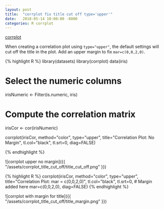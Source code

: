 ```yaml
---
layout: post
title:  "corrplot fix title cut off type='upper'"
date:   2018-05-14 10:00:00 -0800
categories: R corrplot
---
```


[corrplot](https://cran.r-project.org/web/packages/corrplot/index.html)

When creating a correlation plot using `type="upper"`, the default settings will cut off the title in the plot.
Add an upper margin to fix `mar=c(0,0,2,0)`.

{% highlight R %}
library(datasets)
library(corrplot)
data(iris)

# Select the numeric columns
irisNumeric <- Filter(is.numeric, iris)
# Compute the correlation matrix
irisCor <- cor(irisNumeric)

corrplot(irisCor, method="color",
         type="upper",
         title="Correlation Plot: No Margin",
         tl.col="black", tl.srt=0,
         diag=FALSE)

{% endhighlight %}

![corrplot upper no margin]({{ "/assets/corrplot_title_cut_off/title_cut_off.png" }})

{% highlight R %}
corrplot(irisCor, method="color",
         type="upper",
         title="Correlation Plot: mar = c(0,0,2,0)",
         tl.col="black", tl.srt=0,
         # Margin added here
         mar=c(0,0,2,0),
         diag=FALSE)
{% endhighlight %}

![corrplot with margin for title]({{ "/assets/corrplot_title_cut_off/title_margin.png" }})
